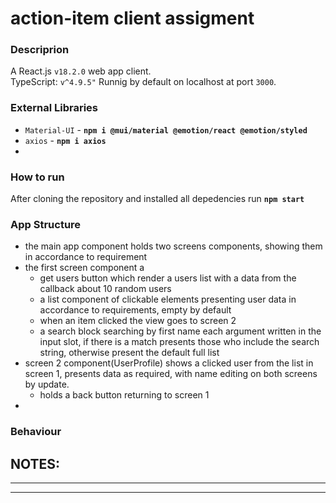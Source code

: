 # action-item client assigment

### Descriprion
A React.js `v18.2.0` web app client.\
TypeScript: `v^4.9.5"`
Runnig by default on localhost at port `3000`.

### External Libraries
* `Material-UI` - **`npm i @mui/material @emotion/react @emotion/styled`**
* `axios` - **`npm i axios`**
* 
### How to run
After cloning the repository and installed all depedencies run **`npm start`**

### App Structure
* the main app component holds two screens components, showing them in accordance to requirement
* the first screen component a 
    * get users button which render a users list with a data from the callback about 10 random users
    * a list component of clickable elements presenting user data in accordance to requirements, empty by default
    * when an item clicked the view goes to screen 2
    * a search block searching by first name each argument written in the input slot, if there is a match presents those who include the search string, otherwise present the default full list
* screen 2 component(UserProfile) shows a clicked user from the list in screen 1, presents data as required, with name editing on both screens by update.
    * holds a back button returning to screen 1
* 

### Behaviour



## **NOTES:** 

---

---
